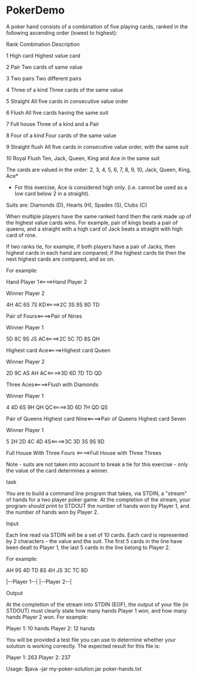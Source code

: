 # PokerDemo

A poker hand consists of a combination of five playing cards, ranked in the following ascending order (lowest to highest):

Rank Combination Description

1 High card Highest value card

2 Pair Two cards of same value

3 Two pairs Two different pairs

4 Three of a kind Three cards of the same value

5 Straight All five cards in consecutive value order

6 Flush All five cards having the same suit

7 Full house Three of a kind and a Pair

8 Four of a kind Four cards of the same value

9 Straight flush All five cards in consecutive value order, with the same suit

10 Royal Flush Ten, Jack, Queen, King and Ace in the same suit



The cards are valued in the order:
2, 3, 4, 5, 6, 7, 8, 9, 10, Jack, Queen, King, Ace*
* For this exercise, Ace is considered high only. (i.e. cannot be used as a low card below 2 in a straight).

Suits are:
Diamonds (D), Hearts (H), Spades (S), Clubs (C)

When multiple players have the same ranked hand then the rank made up of the highest value cards wins. For example, pair of kings beats a
pair of queens, and a straight with a high card of Jack beats a straight with high card of nine.

If two ranks tie, for example, if both players have a pair of Jacks, then highest cards in each hand are compared; if the highest cards tie then the
next highest cards are compared, and so on.

For example:

Hand Player 1<====>Hand  Player 2   

Winner Player 2

4H 4C 6S 7S KD<====>2C 3S 9S 9D TD

Pair of Fours<====>Pair of Nines



Winner Player 1

5D 8C 9S JS AC<====>2C 5C 7D 8S QH

Highest card Ace<====>Highest card Queen



Winner Player 2

2D 9C AS AH AC<====>3D 6D 7D TD QD

Three Aces<====>Flush with Diamonds



Winner Player 1

4 4D 6S 9H QH QC<====>3D 6D 7H QD QS

Pair of Queens Highest card Nine<====>Pair of Queens Highest card Seven
  


Winner Player 1

5 2H 2D 4C 4D 4S<====>3C 3D 3S 9S 9D

Full House With Three Fours <====>Full House with Three Threes
  


Note - suits are not taken into account to break a tie for this exercise - only the value of the card determines a winner.

task

You are to build a command line program that takes, via STDIN, a "stream" of hands for a two player poker game. At the completion of the
stream, your program should print to STDOUT the number of hands won by Player 1, and the number of hands won by Player 2.

Input

Each line read via STDIN will be a set of 10 cards. Each card is represented by 2 characters - the value and the suit. The first 5 cards in the line
have been dealt to Player 1, the last 5 cards in the line belong to Player 2.

For example:

AH 9S 4D TD 8S 4H JS 3C TC 8D

|--Player 1--| |--Player 2--|

Output

At the completion of the stream into STDIN (EOF), the output of your file (in STDOUT) must clearly state how many hands Player 1 won, and how
many hands Player 2 won. For example:

Player 1: 10 hands
Player 2: 12 hands

You will be provided a test file you can use to determine whether your solution is working correctly. The expected result for this file is:

Player 1: 263
Player 2: 237

Usage:
$java -jar my-poker-solution.jar poker-hands.txt


